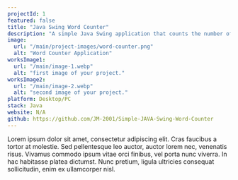 ```yaml
---
projectId: 1
featured: false
title: "Java Swing Word Counter"
description: "A simple Java Swing application that counts the number of words in a text file. Users can choose a file to read and the application will display the number of words in the file."
image:
  url: "/main/project-images/word-counter.png"
  alt: "Word Counter Application"
worksImage1:
  url: "/main/image-1.webp"
  alt: "first image of your project."
worksImage2:
  url: "/main/image-2.webp"
  alt: "second image of your project."
platform: Desktop/PC
stack: Java
website: N/A
github: https://github.com/JM-2001/Simple-JAVA-Swing-Word-Counter
---
```


Lorem ipsum dolor sit amet, consectetur adipiscing elit. Cras faucibus a tortor at molestie. Sed pellentesque leo auctor, auctor lorem nec, venenatis risus. Vivamus commodo ipsum vitae orci finibus, vel porta nunc viverra. In hac habitasse platea dictumst. Nunc pretium, ligula ultricies consequat sollicitudin, enim ex ullamcorper nisl.
